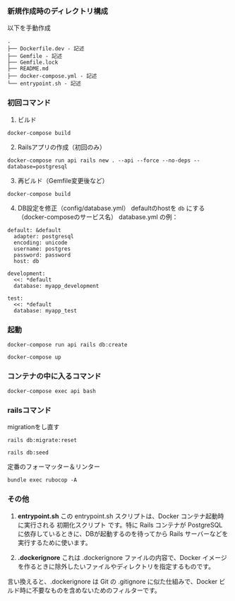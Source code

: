 ### 新規作成時のディレクトリ構成
以下を手動作成
```
.
├── Dockerfile.dev - 記述
├── Gemfile - 記述
├── Gemfile.lock
├── README.md
├── docker-compose.yml - 記述
└── entrypoint.sh - 記述
```

### 初回コマンド
1. ビルド

```
docker-compose build
```
2. Railsアプリの作成（初回のみ）
```
docker-compose run api rails new . --api --force --no-deps --database=postgresql
```
3. 再ビルド（Gemfile変更後など）
```
docker-compose build
```
4. DB設定を修正（config/database.yml）
defaultのhostを `db` にする（docker-composeのサービス名）
database.yml の例：
```
default: &default
  adapter: postgresql
  encoding: unicode
  username: postgres
  password: password
  host: db

development:
  <<: *default
  database: myapp_development

test:
  <<: *default
  database: myapp_test
```

### 起動
```
docker-compose run api rails db:create
```
```
docker-compose up
```


### コンテナの中に入るコマンド
```
docker-compose exec api bash
```

### railsコマンド
migrationをし直す
```
rails db:migrate:reset
```
```
rails db:seed
```

定番のフォーマッター＆リンター
```
bundle exec rubocop -A
```

### その他
1. **entrypoint.sh**
この entrypoint.sh スクリプトは、Docker コンテナ起動時に実行される 初期化スクリプト です。特に Rails コンテナが PostgreSQL に依存しているときに、DBが起動するのを待ってから Rails サーバーなどを実行するために使います。

2. **.dockerignore**
これは .dockerignore ファイルの内容で、Docker イメージを作るときに除外したいファイルやディレクトリを指定するものです。

言い換えると、.dockerignore は Git の .gitignore に似た仕組みで、Docker ビルド時に不要なものを含めないためのフィルターです。